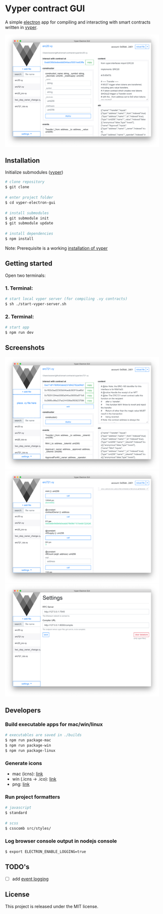 # Vyper contract GUI

A simple [electron](https://electronjs.org/) app for compiling and interacting with smart contracts written in [vyper](https://github.com/ethereum/vyper).

![Screenshot01](./assets/screenshots/01.png?raw=true "Screenshot01")

## Installation
Initialize submodules ([vyper](https://github.com/ethereum/vyper))
```bash
# clone repository
$ git clone

# enter project folder
$ cd vyper-electron-gui

# install submodules
$ git submodule init
$ git submodule update

# install dependencies
$ npm install
```
Note: Prerequisite is a working [installation of vyper](https://vyper.readthedocs.io/en/latest/installing-vyper.html)

## Getting started
Open two terminals:

### 1. Terminal:
```bash
# start local vyper server (for compiling .vy contracts)
$ sh ./start-vyper-server.sh
```

### 2. Terminal:
```bash
# start app
$ npm run dev
```

## Screenshots
![Screenshot02](./assets/screenshots/02.png?raw=true "Screenshot02")
![Screenshot03](./assets/screenshots/03.png?raw=true "Screenshot03")
![Screenshot04](./assets/screenshots/04.png?raw=true "Screenshot04")

## Developers
### Build executable apps for mac/win/linux
```bash
# executables are saved in ./builds
$ npm run package-mac
$ npm run package-win
$ npm run package-linux
```

### Generate icons
- mac (icns): [link](https://itunes.apple.com/de/app/image2icon-make-your-icons/id992115977?l=en&mt=12)
- win (.icns -> .ico): [link](https://convertico.com/)
- png: [link](https://convertico.com/ico-to-png/)

### Run project formatters
```bash
# javascript
$ standard

# scss
$ csscomb src/styles/
```

### Log browser console output in nodejs console
```bash
$ export ELECTRON_ENABLE_LOGGING=true
```

## TODO's
* [ ] add [event logging](https://github.com/plasma-group/watch-eth)

## License
This project is released under the MIT license.
